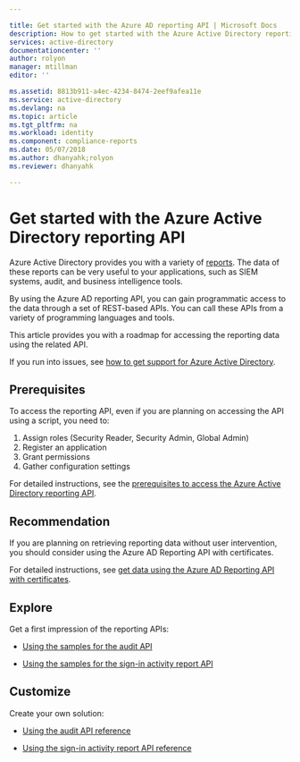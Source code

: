 ```yaml
---

title: Get started with the Azure AD reporting API | Microsoft Docs
description: How to get started with the Azure Active Directory reporting API
services: active-directory
documentationcenter: ''
author: rolyon
manager: mtillman
editor: ''

ms.assetid: 8813b911-a4ec-4234-8474-2eef9afea11e
ms.service: active-directory
ms.devlang: na
ms.topic: article
ms.tgt_pltfrm: na
ms.workload: identity
ms.component: compliance-reports
ms.date: 05/07/2018
ms.author: dhanyahk;rolyon
ms.reviewer: dhanyahk

---
```

# Get started with the Azure Active Directory reporting API

Azure Active Directory provides you with a variety of [reports](active-directory-reporting-azure-portal.md). The data of these reports can be very useful to your applications, such as SIEM systems, audit, and business intelligence tools. 

By using the Azure AD reporting API, you can gain programmatic access to the data through a set of REST-based APIs. You can call these APIs from a variety of programming languages and tools.

This article provides you with a roadmap for accessing the reporting data using the related API.

If you run into issues, see [how to get support for Azure Active Directory](https://docs.microsoft.com/azure/active-directory/active-directory-troubleshooting-support-howto).


## Prerequisites

To access the reporting API, even if you are planning on accessing the API using a script, you need to:

1. Assign roles (Security Reader, Security Admin, Global Admin)
2. Register an application
3. Grant permissions
4. Gather configuration settings


 
For detailed instructions, see the [prerequisites to access the Azure Active Directory reporting API](active-directory-reporting-api-prerequisites-azure-portal.md).


## Recommendation 

If you are planning on retrieving reporting data without user intervention, you should consider using the Azure AD Reporting API with certificates.

For detailed instructions, see [get data using the Azure AD Reporting API with certificates](active-directory-reporting-api-with-certificates.md).


## Explore

Get a first impression of the reporting APIs:
   
   - [Using the samples for the audit API](active-directory-reporting-api-audit-samples.md) 
 
   - [Using the samples for the sign-in activity report API](active-directory-reporting-api-sign-in-activity-samples.md)


## Customize  

Create your own solution: 
   
   - [Using the audit API reference](https://developer.microsoft.com/graph/docs/api-reference/beta/resources/directoryaudit) 

   - [Using the sign-in activity report API reference](https://developer.microsoft.com/graph/docs/api-reference/beta/resources/signin)



